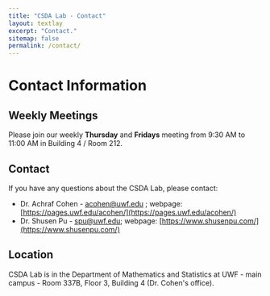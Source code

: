 ```yaml
---
title: "CSDA Lab - Contact"
layout: textlay
excerpt: "Contact."
sitemap: false
permalink: /contact/
---
```


# Contact Information

## Weekly Meetings

Please join our weekly **Thursday** and **Fridays** meeting from 9:30 AM to 11:00 AM in Building 4 / Room 212.

## Contact

If you have any questions about the CSDA Lab, please contact:

- Dr. Achraf Cohen - acohen@uwf.edu ; webpage: [https://pages.uwf.edu/acohen/](https://pages.uwf.edu/acohen/)
- Dr. Shusen Pu - spu@uwf.edu; webpage: [https://www.shusenpu.com/](https://www.shusenpu.com/)

## Location

CSDA Lab is in the Department of Mathematics and Statistics at UWF - main campus - Room 337B, Floor 3, Building 4 (Dr. Cohen's office).

<!--<img src="{{ site.url }}{{ site.baseurl }}/images/contactpic/map.png" style="width: 600px">-->
